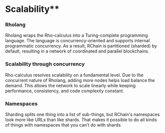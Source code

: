 # Scalability**

### Rholang
Rholang wraps the Rho-calculus into a Turing-complete programming language. The language is concurrency-oriented and supports internal programmatic concurrency. As a result, RChain is partitioned (sharded) by default, resulting in a network of coordinated and parallel blockchains.

### Scalability through concurrency
Rho-calculus resolves scalability on a fundamental level. Due to the concurrent nature of Rholang, adding more nodes helps load balance the demand. This allows the network to scale linearly while keeping performance, consistency, and code complexity constant.

### Namespaces
Sharding splits one thing into a list of sub-things, but RChain's namespaces look more like URLs than like shards. That makes it possible to do all kinds of things with namespaces that you can’t do with shards.
